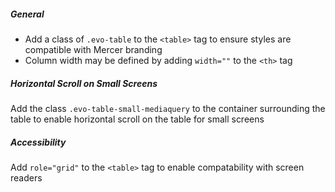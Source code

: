 ##### General

* Add a class of `.evo-table` to the `<table>` tag to ensure styles are compatible with Mercer branding
* Column width may be defined by adding `width=""` to the `<th>` tag

##### Horizontal Scroll on Small Screens

Add the class `.evo-table-small-mediaquery` to the container surrounding the table to enable horizontal scroll on the table for small screens

##### Accessibility

Add `role="grid"` to the `<table>` tag to enable compatability with screen readers





